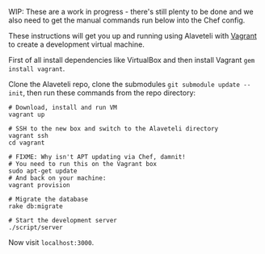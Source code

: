 WIP: These are a work in progress - there's still plenty to be done and we also
need to get the manual commands run below into the Chef config.

These instructions will get you up and running using Alaveteli with
[Vagrant](http://vagrantup.com) to create a development virtual machine.

First of all install dependencies like VirtualBox and then install Vagrant
`gem install vagrant`.

Clone the Alaveteli repo, clone the submodules `git submodule update --init`,
then run these commands from the repo directory:

    # Download, install and run VM
    vagrant up

    # SSH to the new box and switch to the Alaveteli directory
    vagrant ssh
    cd vagrant

    # FIXME: Why isn't APT updating via Chef, damnit!
    # You need to run this on the Vagrant box
    sudo apt-get update
    # And back on your machine:
    vagrant provision

    # Migrate the database
    rake db:migrate

    # Start the development server
    ./script/server

Now visit `localhost:3000`.
